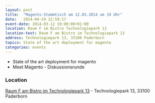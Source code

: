 ```yaml
---
layout: post
title:  "Magento-Stammtisch am 12.03.2014 um 19 Uhr"
date:   2014-04-29 12:59:17
event-date: 2014-03-12 19:00:00+01:00
location: Raum F im Bistro Technologiepark 13
location-text: Raum F am Bistro im Technologiepark 13
address: Technologiepark 13, 33100 Paderborn
topics: State of the art deployment for magento
categories: events
---
```


* State of the art deployment for magento
* Meet Magento - Diskussionsrunde

### Location

[Raum F am Bistro im Technologiepark 13](http://technologiepark-paderborn.de/) - Technologiepark 13, 33100 Paderborn
